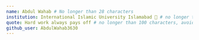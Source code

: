 ```yaml
---
name: Abdul Wahab # No longer than 28 characters
institution: International Islamic University Islamabad 🚩 # no longer than 58 characters
quote: Hard work always pays off # no longer than 100 characters, avoid using quotes(") to guarantee the format remains the same.
github_user: AbdulWahab3630
---
```


